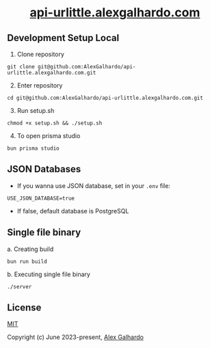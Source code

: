 <div align="center">
  <h1 align="center"><a href="https://api-urlittle.alexgalhardo.com" target="_blank">api-urlittle.alexgalhardo.com</a></h1>
</div>

## Development Setup Local

1. Clone repository
```
git clone git@github.com:AlexGalhardo/api-urlittle.alexgalhardo.com.git
```

2. Enter repository
```
cd git@github.com:AlexGalhardo/api-urlittle.alexgalhardo.com.git
```

3. Run setup.sh
```
chmod +x setup.sh && ./setup.sh
```

4. To open prisma studio
```
bun prisma studio
```

## JSON Databases
- If you wanna use JSON database, set in your `.env` file:
```
USE_JSON_DATABASE=true
```
- If false, default database is PostgreSQL


## Single file binary
a. Creating build
```
bun run build
```

b. Executing single file binary
```
./server
```

## License

[MIT](http://opensource.org/licenses/MIT)

Copyright (c) June 2023-present, [Alex Galhardo](https://github.com/AlexGalhardo)
